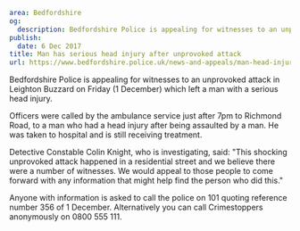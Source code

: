```yaml
area: Bedfordshire
og:
  description: Bedfordshire Police is appealing for witnesses to an unprovoked attack in Leighton Buzzard on Friday (1 December) which left a man with a serious head injury.
publish:
  date: 6 Dec 2017
title: Man has serious head injury after unprovoked attack
url: https://www.bedfordshire.police.uk/news-and-appeals/man-head-injury-unprovoked-attack
```

Bedfordshire Police is appealing for witnesses to an unprovoked attack in Leighton Buzzard on Friday (1 December) which left a man with a serious head injury.

Officers were called by the ambulance service just after 7pm to Richmond Road, to a man who had a head injury after being assaulted by a man. He was taken to hospital and is still receiving treatment.

Detective Constable Colin Knight, who is investigating, said: "This shocking unprovoked attack happened in a residential street and we believe there were a number of witnesses. We would appeal to those people to come forward with any information that might help find the person who did this."

Anyone with information is asked to call the police on 101 quoting reference number 356 of 1 December. Alternatively you can call Crimestoppers anonymously on 0800 555 111.
